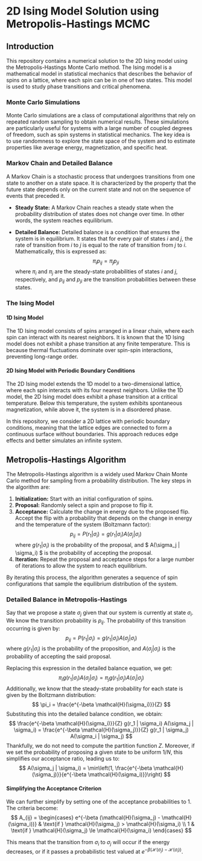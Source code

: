 # 2D Ising Model Solution using Metropolis-Hastings MCMC

## Introduction

This repository contains a numerical solution to the 2D Ising model using the Metropolis-Hastings Monte Carlo method. The Ising model is a mathematical model in statistical mechanics that describes the behavior of spins on a lattice, where each spin can be in one of two states. This model is used to study phase transitions and critical phenomena.

### Monte Carlo Simulations

Monte Carlo simulations are a class of computational algorithms that rely on repeated random sampling to obtain numerical results. These simulations are particularly useful for systems with a large number of coupled degrees of freedom, such as spin systems in statistical mechanics. The key idea is to use randomness to explore the state space of the system and to estimate properties like average energy, magnetization, and specific heat.

### Markov Chain and Detailed Balance

A Markov Chain is a stochastic process that undergoes transitions from one state to another on a state space. It is characterized by the property that the future state depends only on the current state and not on the sequence of events that preceded it.

- **Steady State:** A Markov Chain reaches a steady state when the probability distribution of states does not change over time. In other words, the system reaches equilibrium.
  
- **Detailed Balance:** Detailed balance is a condition that ensures the system is in equilibrium. It states that for every pair of states $i$ and $j$, the rate of transition from $i$ to $j$ is equal to the rate of transition from $j$ to $i$. Mathematically, this is expressed as:
  $$
  \pi_i p_{ij} = \pi_j p_{ji}
  $$
  where $\pi_i$ and $\pi_j$ are the steady-state probabilities of states $i$ and $j$, respectively, and $p_{ij}$ and $p_{ji}$ are the transition probabilities between these states.

### The Ising Model

#### 1D Ising Model

The 1D Ising model consists of spins arranged in a linear chain, where each spin can interact with its nearest neighbors. It is known that the 1D Ising model does not exhibit a phase transition at any finite temperature. This is because thermal fluctuations dominate over spin-spin interactions, preventing long-range order.

#### 2D Ising Model with Periodic Boundary Conditions

The 2D Ising model extends the 1D model to a two-dimensional lattice, where each spin interacts with its four nearest neighbors. Unlike the 1D model, the 2D Ising model does exhibit a phase transition at a critical temperature. Below this temperature, the system exhibits spontaneous magnetization, while above it, the system is in a disordered phase.

In this repository, we consider a 2D lattice with periodic boundary conditions, meaning that the lattice edges are connected to form a continuous surface without boundaries. This approach reduces edge effects and better simulates an infinite system.

## Metropolis-Hastings Algorithm

The Metropolis-Hastings algorithm is a widely used Markov Chain Monte Carlo method for sampling from a probability distribution. The key steps in the algorithm are:

1. **Initialization:** Start with an initial configuration of spins.
2. **Proposal:** Randomly select a spin and propose to flip it.
3. **Acceptance:** Calculate the change in energy due to the proposed flip. Accept the flip with a probability that depends on the change in energy and the temperature of the system (Boltzmann factor):
   $$
   p_{ij} = P(r_1 | \sigma_i) = g(r_1 | \sigma_i) A(\sigma_j | \sigma_i)
   $$
   where $g(r_1 | \sigma_i)$ is the probability of the proposal, and $ A(\sigma_j | \sigma_i) $ is the probability of accepting the proposal.
4. **Iteration:** Repeat the proposal and acceptance steps for a large number of iterations to allow the system to reach equilibrium.

By iterating this process, the algorithm generates a sequence of spin configurations that sample the equilibrium distribution of the system.

### Detailed Balance in Metropolis-Hastings

Say that we propose a state $\sigma_j$ given that our system is currently at state $\sigma_i$. We know the transition probability is $p_{ij}$. The probability of this transition occurring is given by:
$$
p_{ij} = P(r_1 | \sigma_i) = g(r_1 | \sigma_i) A(\sigma_j | \sigma_i)
$$
where $g(r_1 | \sigma_i)$ is the probability of the proposition, and $A(\sigma_j | \sigma_i)$ is the probability of accepting the said proposal.

Replacing this expression in the detailed balance equation, we get:
$$
\pi_i g(r_1 | \sigma_i) A(\sigma_j | \sigma_i) = \pi_j g(r_1 | \sigma_j) A(\sigma_i | \sigma_j)
$$
Additionally, we know that the steady-state probability for each state is given by the Boltzmann distribution:
$$
\pi_i = \frac{e^{-\beta \mathcal{H}(\sigma_i)}}{Z}
$$
Substituting this into the detailed balance condition, we obtain:
$$
\frac{e^{-\beta \mathcal{H}(\sigma_i)}}{Z} g(r_1 | \sigma_i) A(\sigma_j | \sigma_i) = \frac{e^{-\beta \mathcal{H}(\sigma_j)}}{Z} g(r_1 | \sigma_j) A(\sigma_i | \sigma_j)
$$
Thankfully, we do not need to compute the partition function $Z$. Moreover, if we set the probability of proposing a given state to be uniform $1/N$, this simplifies our acceptance ratio, leading us to:
$$
A(\sigma_j | \sigma_i) = \min\left(1, \frac{e^{-\beta \mathcal{H}(\sigma_j)}}{e^{-\beta \mathcal{H}(\sigma_i)}}\right)
$$

#### Simplifying the Acceptance Criterion

We can further simplify by setting one of the acceptance probabilities to 1. The criteria become:
$$
A_{ij} = \begin{cases}
e^{-\beta (\mathcal{H}(\sigma_j) - \mathcal{H}(\sigma_i))} & \text{if } \mathcal{H}(\sigma_j) > \mathcal{H}(\sigma_i) \\
1 & \text{if } \mathcal{H}(\sigma_j) \le \mathcal{H}(\sigma_i)
\end{cases}
$$

This means that the transition from $\sigma_i$ to $\sigma_j$ will occur if the energy decreases, or if it passes a probabilistic test valued at $e^{-\beta (\mathcal{H}(\sigma_j) - \mathcal{H}(\sigma_i))}$.